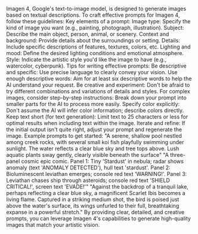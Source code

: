 Imagen 4, Google's text-to-image model, is designed to generate images based on textual descriptions. To craft effective prompts for Imagen 4, follow these guidelines:
Key elements of a prompt:
Image type: Specify the kind of image you want (e.g., painting, photograph, illustration).
Subject: Describe the main object, person, animal, or scenery.
Context and background: Provide details about the surroundings or setting.
Details: Include specific descriptions of features, textures, colors, etc.
Lighting and mood: Define the desired lighting conditions and emotional atmosphere.
Style: Indicate the artistic style you'd like the image to have (e.g., watercolor, cyberpunk).
Tips for writing effective prompts:
Be descriptive and specific: Use precise language to clearly convey your vision.
Use enough descriptive words: Aim for at least six descriptive words to help the AI understand your request.
Be creative and experiment: Don't be afraid to try different combinations and variations of details and styles.
For complex images, consider step-by-step instructions: Break down your prompt into smaller parts for the AI to process more easily.
Specify color explicitly: Don't assume the AI will infer color information; describe colors directly.
Keep text short (for text generation): Limit text to 25 characters or less for optimal results when including text within the image.
Iterate and refine: If the initial output isn't quite right, adjust your prompt and regenerate the image.
Example prompts to get started:
"A serene, shallow pool nestled among creek rocks, with several small koi fish playfully swimming under sunlight. The water reflects a clear blue sky and tree tops above. Lush aquatic plants sway gently, clearly visible beneath the surface"
"A three-panel cosmic epic comic. Panel 1: Tiny 'Stardust' in nebula; radar shows anomaly (text 'ANOMALY DETECTED'), hull text 'stardust'. Panel 2: Bioluminescent leviathan emerges; console red text 'WARNING!'. Panel 3: Leviathan chases ship through asteroids; console red text 'SHIELD CRITICAL!', screen text 'EVADE!'"
"Against the backdrop of a tranquil lake, perhaps reflecting a clear blue sky, a magnificent Scarlet Ibis becomes a living flame. Captured in a striking medium shot, the bird is poised just above the water's surface, its wings unfurled to their full, breathtaking expanse in a powerful stretch."
By providing clear, detailed, and creative prompts, you can leverage Imagen 4's capabilities to generate high-quality images that match your artistic vision.